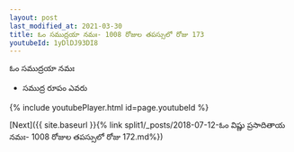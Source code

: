```yaml
---
layout: post
last_modified_at: 2021-03-30
title: ఓం సముద్రయా నమః- 1008 రోజుల తపస్సులో రోజు 173
youtubeId: 1yDlDJ93DI8
---
```

 
 
 ఓం సముద్రయా నమః  
 
 -  సముద్ర రూపం ఎవరు 
 
  
 
  
 
 
 
 
 
 


{% include youtubePlayer.html id=page.youtubeId %}
 
[Next]({{ site.baseurl }}{% link  split1/_posts/2018-07-12-ఓం విష్ణు ప్రసాదితాయ నమః- 1008 రోజుల తపస్సులో రోజు 172.md%})
 

